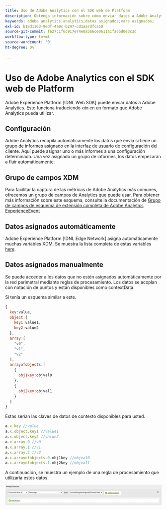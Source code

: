 ```yaml
---
title: Uso de Adobe Analytics con el SDK web de Platform
description: Obtenga información sobre cómo enviar datos a Adobe Analytics con el SDK web de Adobe Experience Platform.
keywords: adobe analytics;analytics;datos asignados;vars asignados;
exl-id: b18d1163-9edf-4a9c-b247-cd1aa7dfca50
source-git-commit: f627c1f6c917e74e0a366ce0611a1fa6bd0e3c3d
workflow-type: tm+mt
source-wordcount: '0'
ht-degree: 0%

---
```


# Uso de Adobe Analytics con el SDK web de Platform

Adobe Experience Platform [!DNL Web SDK] puede enviar datos a Adobe Analytics. Esto funciona traduciendo `xdm` en un formato que Adobe Analytics pueda utilizar.

## Configuración

Adobe Analytics recopila automáticamente los datos que envía si tiene un grupo de informes asignado en la interfaz de usuario de configuración del cliente. Aquí puede asignar uno o más informes a una configuración determinada. Una vez asignado un grupo de informes, los datos empezarán a fluir automáticamente.

## Grupo de campos XDM

Para facilitar la captura de las métricas de Adobe Analytics más comunes, ofrecemos un grupo de campos de Analytics que puede usar. Para obtener más información sobre este esquema, consulte la documentación de [Grupo de campos de esquema de extensión completa de Adobe Analytics ExperienceEvent](../../../xdm/field-groups/event/analytics-full-extension.md)

## Datos asignados automáticamente

Adobe Experience Platform [!DNL Edge Network] asigna automáticamente muchas variables XDM. Se muestra la lista completa de estas variables [here](automatically-mapped-vars.md).

## Datos asignados manualmente

Se puede acceder a los datos que no estén asignados automáticamente por la red perimetral mediante reglas de procesamiento. Los datos se acoplan con notación de puntos y están disponibles como contextData.

Si tenía un esquema similar a este.

```javascript
{
  key:value,
  object:{
    key1:value1,
    key2:value2
  },
  array:[
    "v0",
    "v1",
    "v2"
  ],
  arrayofobjects:[
    {
      obj1key:objval0
    },
    {
      obj2key:objval1
    }
  ]
}
```

Estas serían las claves de datos de contexto disponibles para usted.

```javascript
a.x.key //value
a.x.object.key1 //value1
a.x.object.key2 //value2
a.x.array.0 //v0
a.x.array.1 //v1
a.x.array.2 //v2
a.x.arrayofobjects.0.obj1key //objval0
a.x.arrayofobjects.1.obj2key //objval1
```

A continuación, se muestra un ejemplo de una regla de procesamiento que utilizaría estos datos.

![Interfaz de reglas de procesamiento](./assets/edge_analytics_processing_rules.png)
